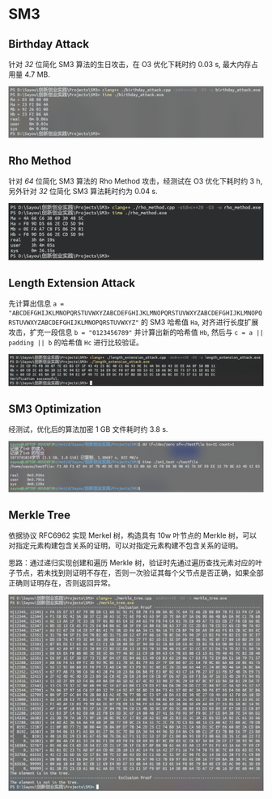 # SM3

## Birthday Attack

针对 *32* 位简化 SM3 算法的生日攻击，在 O3 优化下耗时约 0.03 s, 最大内存占用量 4.7 MB.

![screenshot](/SM3/screenshots/birthday_attack.png)

## Rho Method

针对 *64* 位简化 SM3 算法的 Rho Method 攻击，经测试在 O3 优化下耗时约 3 h, 另外针对 *32* 位简化 SM3 算法耗时约为 0.04 s.

![screenshot](/SM3/screenshots/rho_method.png)

## Length Extension Attack

先计算出信息 `a = "ABCDEFGHIJKLMNOPQRSTUVWXYZABCDEFGHIJKLMNOPQRSTUVWXYZABCDEFGHIJKLMNOPQRSTUVWXYZABCDEFGHIJKLMNOPQRSTUVWXYZ"` 的 SM3 哈希值 `Ha`, 对齐进行长度扩展攻击，扩充一段信息 `b = "0123456789"` 并计算出新的哈希值 `Hb`, 然后与 `c = a || padding || b` 的哈希值 `Hc` 进行比较验证。

![screenshot](/SM3/screenshots/length_extension_attack.png)

## SM3 Optimization

经测试，优化后的算法加密 1 GB 文件耗时约 3.8 s.

![screenshot](/SM3/screenshots/sm3_test.png)

## Merkle Tree

依据协议 RFC6962 实现 Merkel 树，构造具有 10w 叶节点的 Merkle 树，可以对指定元素构建包含关系的证明，可以对指定元素构建不包含关系的证明。

思路：通过递归实现创建和遍历 Merkle 树，验证时先通过遍历查找元素对应的叶子节点，若未找到则证明不存在，否则一次验证其每个父节点是否正确，如果全部正确则证明存在，否则返回异常。

![screenshot](/SM3/screenshots/merkle_tree.png)
